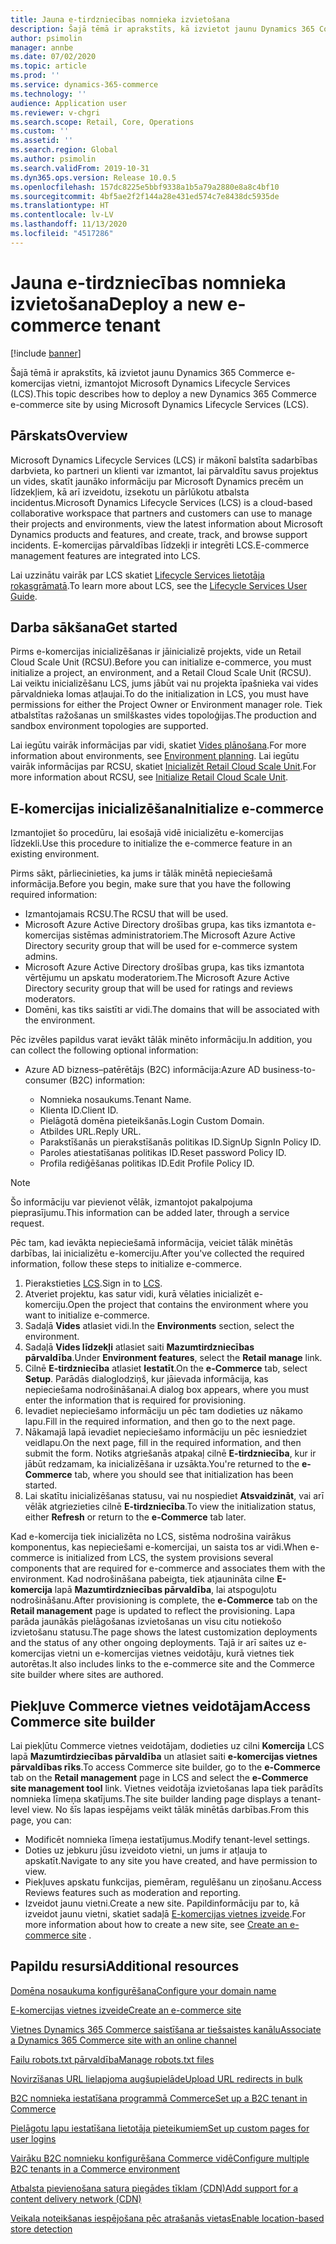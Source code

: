 ```yaml
---
title: Jauna e-tirdzniecības nomnieka izvietošana
description: Šajā tēmā ir aprakstīts, kā izvietot jaunu Dynamics 365 Commerce e-komercijas vietni, izmantojot Microsoft Dynamics Lifecycle Services (LCS).
author: psimolin
manager: annbe
ms.date: 07/02/2020
ms.topic: article
ms.prod: ''
ms.service: dynamics-365-commerce
ms.technology: ''
audience: Application user
ms.reviewer: v-chgri
ms.search.scope: Retail, Core, Operations
ms.custom: ''
ms.assetid: ''
ms.search.region: Global
ms.author: psimolin
ms.search.validFrom: 2019-10-31
ms.dyn365.ops.version: Release 10.0.5
ms.openlocfilehash: 157dc8225e5bbf9338a1b5a79a2880e8a8c4bf10
ms.sourcegitcommit: 4bf5ae2f2f144a28e431ed574c7e8438dc5935de
ms.translationtype: HT
ms.contentlocale: lv-LV
ms.lasthandoff: 11/13/2020
ms.locfileid: "4517286"
---
```

# <a name="deploy-a-new-e-commerce-tenant"></a><span data-ttu-id="423ad-103">Jauna e-tirdzniecības nomnieka izvietošana</span><span class="sxs-lookup"><span data-stu-id="423ad-103">Deploy a new e-commerce tenant</span></span>


[!include [banner](includes/banner.md)]

<span data-ttu-id="423ad-104">Šajā tēmā ir aprakstīts, kā izvietot jaunu Dynamics 365 Commerce e-komercijas vietni, izmantojot Microsoft Dynamics Lifecycle Services (LCS).</span><span class="sxs-lookup"><span data-stu-id="423ad-104">This topic describes how to deploy a new Dynamics 365 Commerce e-commerce site by using Microsoft Dynamics Lifecycle Services (LCS).</span></span>

## <a name="overview"></a><span data-ttu-id="423ad-105">Pārskats</span><span class="sxs-lookup"><span data-stu-id="423ad-105">Overview</span></span>

<span data-ttu-id="423ad-106">Microsoft Dynamics Lifecycle Services (LCS) ir mākonī balstīta sadarbības darbvieta, ko partneri un klienti var izmantot, lai pārvaldītu savus projektus un vides, skatīt jaunāko informāciju par Microsoft Dynamics precēm un līdzekļiem, kā arī izveidotu, izsekotu un pārlūkotu atbalsta incidentus.</span><span class="sxs-lookup"><span data-stu-id="423ad-106">Microsoft Dynamics Lifecycle Services (LCS) is a cloud-based collaborative workspace that partners and customers can use to manage their projects and environments, view the latest information about Microsoft Dynamics products and features, and create, track, and browse support incidents.</span></span> <span data-ttu-id="423ad-107">E-komercijas pārvaldības līdzekļi ir integrēti LCS.</span><span class="sxs-lookup"><span data-stu-id="423ad-107">E-commerce management features are integrated into LCS.</span></span>

<span data-ttu-id="423ad-108">Lai uzzinātu vairāk par LCS skatiet [Lifecycle Services lietotāja rokasgrāmatā](https://docs.microsoft.com/dynamics365/unified-operations/dev-itpro/lifecycle-services/lcs-user-guide).</span><span class="sxs-lookup"><span data-stu-id="423ad-108">To learn more about LCS, see the [Lifecycle Services User Guide](https://docs.microsoft.com/dynamics365/unified-operations/dev-itpro/lifecycle-services/lcs-user-guide).</span></span>
    
## <a name="get-started"></a><span data-ttu-id="423ad-109">Darba sākšana</span><span class="sxs-lookup"><span data-stu-id="423ad-109">Get started</span></span>

<span data-ttu-id="423ad-110">Pirms e-komercijas inicializēšanas ir jāinicializē projekts, vide un Retail Cloud Scale Unit (RCSU).</span><span class="sxs-lookup"><span data-stu-id="423ad-110">Before you can initialize e-commerce, you must initialize a project, an environment, and a Retail Cloud Scale Unit (RCSU).</span></span> <span data-ttu-id="423ad-111">Lai veiktu inicializēšanu LCS, jums jābūt vai nu projekta īpašnieka vai vides pārvaldnieka lomas atļaujai.</span><span class="sxs-lookup"><span data-stu-id="423ad-111">To do the initialization in LCS, you must have permissions for either the Project Owner or Environment manager role.</span></span> <span data-ttu-id="423ad-112">Tiek atbalstītas ražošanas un smilškastes vides topoloģijas.</span><span class="sxs-lookup"><span data-stu-id="423ad-112">The production and sandbox environment topologies are supported.</span></span>

<span data-ttu-id="423ad-113">Lai iegūtu vairāk informācijas par vidi, skatiet [Vides plānošana](https://docs.microsoft.com/dynamics365/unified-operations/fin-and-ops/imp-lifecycle/environment-planning).</span><span class="sxs-lookup"><span data-stu-id="423ad-113">For more information about environments, see [Environment planning](https://docs.microsoft.com/dynamics365/unified-operations/fin-and-ops/imp-lifecycle/environment-planning).</span></span> <span data-ttu-id="423ad-114">Lai iegūtu vairāk informācijas par RCSU, skatiet [Inicializēt Retail Cloud Scale Unit](https://docs.microsoft.com/dynamics365/unified-operations/dev-itpro/deployment/initialize-retail-channels).</span><span class="sxs-lookup"><span data-stu-id="423ad-114">For more information about RCSU, see [Initialize Retail Cloud Scale Unit](https://docs.microsoft.com/dynamics365/unified-operations/dev-itpro/deployment/initialize-retail-channels).</span></span>

## <a name="initialize-e-commerce"></a><span data-ttu-id="423ad-115">E-komercijas inicializēšana</span><span class="sxs-lookup"><span data-stu-id="423ad-115">Initialize e-commerce</span></span>

<span data-ttu-id="423ad-116">Izmantojiet šo procedūru, lai esošajā vidē inicializētu e-komercijas līdzekli.</span><span class="sxs-lookup"><span data-stu-id="423ad-116">Use this procedure to initialize the e-commerce feature in an existing environment.</span></span>

<span data-ttu-id="423ad-117">Pirms sākt, pārliecinieties, ka jums ir tālāk minētā nepieciešamā informācija.</span><span class="sxs-lookup"><span data-stu-id="423ad-117">Before you begin, make sure that you have the following required information:</span></span>

- <span data-ttu-id="423ad-118">Izmantojamais RCSU.</span><span class="sxs-lookup"><span data-stu-id="423ad-118">The RCSU that will be used.</span></span>
- <span data-ttu-id="423ad-119">Microsoft Azure Active Directory drošības grupa, kas tiks izmantota e-komercijas sistēmas administratoriem.</span><span class="sxs-lookup"><span data-stu-id="423ad-119">The Microsoft Azure Active Directory security group that will be used for e-commerce system admins.</span></span>
- <span data-ttu-id="423ad-120">Microsoft Azure Active Directory drošības grupa, kas tiks izmantota vērtējumu un apskatu moderatoriem.</span><span class="sxs-lookup"><span data-stu-id="423ad-120">The Microsoft Azure Active Directory security group that will be used for ratings and reviews moderators.</span></span>
- <span data-ttu-id="423ad-121">Domēni, kas tiks saistīti ar vidi.</span><span class="sxs-lookup"><span data-stu-id="423ad-121">The domains that will be associated with the environment.</span></span>

<span data-ttu-id="423ad-122">Pēc izvēles papildus varat ievākt tālāk minēto informāciju.</span><span class="sxs-lookup"><span data-stu-id="423ad-122">In addition, you can collect the following optional information:</span></span>

- <span data-ttu-id="423ad-123">Azure AD bizness–patērētājs (B2C) informācija:</span><span class="sxs-lookup"><span data-stu-id="423ad-123">Azure AD business-to-consumer (B2C) information:</span></span>

    - <span data-ttu-id="423ad-124">Nomnieka nosaukums.</span><span class="sxs-lookup"><span data-stu-id="423ad-124">Tenant Name.</span></span>
    - <span data-ttu-id="423ad-125">Klienta ID.</span><span class="sxs-lookup"><span data-stu-id="423ad-125">Client ID.</span></span>
    - <span data-ttu-id="423ad-126">Pielāgotā domēna pieteikšanās.</span><span class="sxs-lookup"><span data-stu-id="423ad-126">Login Custom Domain.</span></span>
    - <span data-ttu-id="423ad-127">Atbildes URL.</span><span class="sxs-lookup"><span data-stu-id="423ad-127">Reply URL.</span></span>
    - <span data-ttu-id="423ad-128">Parakstīšanās un pierakstīšanās politikas ID.</span><span class="sxs-lookup"><span data-stu-id="423ad-128">SignUp SignIn Policy ID.</span></span>
    - <span data-ttu-id="423ad-129">Paroles atiestatīšanas politikas ID.</span><span class="sxs-lookup"><span data-stu-id="423ad-129">Reset password Policy ID.</span></span>
    - <span data-ttu-id="423ad-130">Profila rediģēšanas politikas ID.</span><span class="sxs-lookup"><span data-stu-id="423ad-130">Edit Profile Policy ID.</span></span>

> [!NOTE]
> <span data-ttu-id="423ad-131">Šo informāciju var pievienot vēlāk, izmantojot pakalpojuma pieprasījumu.</span><span class="sxs-lookup"><span data-stu-id="423ad-131">This information can be added later, through a service request.</span></span>

<span data-ttu-id="423ad-132">Pēc tam, kad ievākta nepieciešamā informācija, veiciet tālāk minētās darbības, lai inicializētu e-komerciju.</span><span class="sxs-lookup"><span data-stu-id="423ad-132">After you've collected the required information, follow these steps to initialize e-commerce.</span></span>

1. <span data-ttu-id="423ad-133">Pierakstieties [LCS](https://lcs.dynamics.com).</span><span class="sxs-lookup"><span data-stu-id="423ad-133">Sign in to [LCS](https://lcs.dynamics.com).</span></span>
1. <span data-ttu-id="423ad-134">Atveriet projektu, kas satur vidi, kurā vēlaties inicializēt e-komerciju.</span><span class="sxs-lookup"><span data-stu-id="423ad-134">Open the project that contains the environment where you want to initialize e-commerce.</span></span>
1. <span data-ttu-id="423ad-135">Sadaļā **Vides** atlasiet vidi.</span><span class="sxs-lookup"><span data-stu-id="423ad-135">In the **Environments** section, select the environment.</span></span>
1. <span data-ttu-id="423ad-136">Sadaļā **Vides līdzekļi** atlasiet saiti **Mazumtirdzniecības pārvaldība**.</span><span class="sxs-lookup"><span data-stu-id="423ad-136">Under **Environment features**, select the **Retail manage** link.</span></span>
1. <span data-ttu-id="423ad-137">Cilnē **E-tirdzniecība** atlasiet **Iestatīt**.</span><span class="sxs-lookup"><span data-stu-id="423ad-137">On the **e-Commerce** tab, select **Setup**.</span></span> <span data-ttu-id="423ad-138">Parādās dialoglodziņš, kur jāievada informācija, kas nepieciešama nodrošināšanai.</span><span class="sxs-lookup"><span data-stu-id="423ad-138">A dialog box appears, where you must enter the information that is required for provisioning.</span></span>
1. <span data-ttu-id="423ad-139">Ievadiet nepieciešamo informāciju un pēc tam dodieties uz nākamo lapu.</span><span class="sxs-lookup"><span data-stu-id="423ad-139">Fill in the required information, and then go to the next page.</span></span>
1. <span data-ttu-id="423ad-140">Nākamajā lapā ievadiet nepieciešamo informāciju un pēc iesniedziet veidlapu.</span><span class="sxs-lookup"><span data-stu-id="423ad-140">On the next page, fill in the required information, and then submit the form.</span></span> <span data-ttu-id="423ad-141">Notiks atgriešanās atpakaļ cilnē **E-tirdzniecība**, kur ir jābūt redzamam, ka inicializēšana ir uzsākta.</span><span class="sxs-lookup"><span data-stu-id="423ad-141">You're returned to the **e-Commerce** tab, where you should see that initialization has been started.</span></span>
1. <span data-ttu-id="423ad-142">Lai skatītu inicializēšanas statusu, vai nu nospiediet **Atsvaidzināt**, vai arī vēlāk atgriezieties cilnē **E-tirdzniecība**.</span><span class="sxs-lookup"><span data-stu-id="423ad-142">To view the initialization status, either **Refresh** or return to the **e-Commerce** tab later.</span></span>
    
<span data-ttu-id="423ad-143">Kad e-komercija tiek inicializēta no LCS, sistēma nodrošina vairākus komponentus, kas nepieciešami e-komercijai, un saista tos ar vidi.</span><span class="sxs-lookup"><span data-stu-id="423ad-143">When e-commerce is initialized from LCS, the system provisions several components that are required for e-commerce and associates them with the environment.</span></span> <span data-ttu-id="423ad-144">Kad nodrošināšana pabeigta, tiek atjaunināta cilne **E-komercija** lapā **Mazumtirdzniecības pārvaldība**, lai atspoguļotu nodrošināšanu.</span><span class="sxs-lookup"><span data-stu-id="423ad-144">After provisioning is complete, the **e-Commerce** tab on the **Retail management** page is updated to reflect the provisioning.</span></span> <span data-ttu-id="423ad-145">Lapa parāda jaunākās pielāgošanas izvietošanas un visu citu notiekošo izvietošanu statusu.</span><span class="sxs-lookup"><span data-stu-id="423ad-145">The page shows the latest customization deployments and the status of any other ongoing deployments.</span></span> <span data-ttu-id="423ad-146">Tajā ir arī saites uz e-komercijas vietni un e-komercijas vietnes veidotāju, kurā vietnes tiek autorētas.</span><span class="sxs-lookup"><span data-stu-id="423ad-146">It also includes links to the e-commerce site and the Commerce site builder where sites are authored.</span></span>

## <a name="access-commerce-site-builder"></a><span data-ttu-id="423ad-147">Piekļuve Commerce vietnes veidotājam</span><span class="sxs-lookup"><span data-stu-id="423ad-147">Access Commerce site builder</span></span>

<span data-ttu-id="423ad-148">Lai piekļūtu Commerce vietnes veidotājam, dodieties uz cilni **Komercija** LCS lapā **Mazumtirdziecības pārvaldība** un atlasiet saiti **e-komercijas vietnes pārvaldības rīks**.</span><span class="sxs-lookup"><span data-stu-id="423ad-148">To access Commerce site builder, go to the **e-Commerce** tab on the **Retail management** page in LCS and select the **e-Commerce site management tool** link.</span></span> <span data-ttu-id="423ad-149">Vietnes veidotāja izvietošanas lapa tiek parādīts nomnieka līmeņa skatījums.</span><span class="sxs-lookup"><span data-stu-id="423ad-149">The site builder landing page displays a tenant-level view.</span></span> <span data-ttu-id="423ad-150">No šīs lapas iespējams veikt tālāk minētās darbības.</span><span class="sxs-lookup"><span data-stu-id="423ad-150">From this page, you can:</span></span>

- <span data-ttu-id="423ad-151">Modificēt nomnieka līmeņa iestatījumus.</span><span class="sxs-lookup"><span data-stu-id="423ad-151">Modify tenant-level settings.</span></span>
- <span data-ttu-id="423ad-152">Doties uz jebkuru jūsu izveidoto vietni, un jums ir atļauja to apskatīt.</span><span class="sxs-lookup"><span data-stu-id="423ad-152">Navigate to any site you have created, and have permission to view.</span></span> 
- <span data-ttu-id="423ad-153">Piekļuves apskatu funkcijas, piemēram, regulēšanu un ziņošanu.</span><span class="sxs-lookup"><span data-stu-id="423ad-153">Access Reviews features such as moderation and reporting.</span></span>
- <span data-ttu-id="423ad-154">Izveidot jaunu vietni.</span><span class="sxs-lookup"><span data-stu-id="423ad-154">Create a new site.</span></span> <span data-ttu-id="423ad-155">Papildinformāciju par to, kā izveidot jaunu vietni, skatiet sadaļā [E-komercijas vietnes izveide](create-ecommerce-site.md).</span><span class="sxs-lookup"><span data-stu-id="423ad-155">For more information about how to create a new site, see [Create an e-commerce site](create-ecommerce-site.md) .</span></span> 

## <a name="additional-resources"></a><span data-ttu-id="423ad-156">Papildu resursi</span><span class="sxs-lookup"><span data-stu-id="423ad-156">Additional resources</span></span>

[<span data-ttu-id="423ad-157">Domēna nosaukuma konfigurēšana</span><span class="sxs-lookup"><span data-stu-id="423ad-157">Configure your domain name</span></span>](configure-your-domain-name.md)

[<span data-ttu-id="423ad-158">E-komercijas vietnes izveide</span><span class="sxs-lookup"><span data-stu-id="423ad-158">Create an e-commerce site</span></span>](create-ecommerce-site.md)

[<span data-ttu-id="423ad-159">Vietnes Dynamics 365 Commerce saistīšana ar tiešsaistes kanālu</span><span class="sxs-lookup"><span data-stu-id="423ad-159">Associate a Dynamics 365 Commerce site with an online channel</span></span>](associate-site-online-store.md)

[<span data-ttu-id="423ad-160">Failu robots.txt pārvaldība</span><span class="sxs-lookup"><span data-stu-id="423ad-160">Manage robots.txt files</span></span>](manage-robots-txt-files.md)

[<span data-ttu-id="423ad-161">Novirzīšanas URL lielapjoma augšupielāde</span><span class="sxs-lookup"><span data-stu-id="423ad-161">Upload URL redirects in bulk</span></span>](upload-bulk-redirects.md)

[<span data-ttu-id="423ad-162">B2C nomnieka iestatīšana programmā Commerce</span><span class="sxs-lookup"><span data-stu-id="423ad-162">Set up a B2C tenant in Commerce</span></span>](set-up-B2C-tenant.md)

[<span data-ttu-id="423ad-163">Pielāgotu lapu iestatīšana lietotāja pieteikumiem</span><span class="sxs-lookup"><span data-stu-id="423ad-163">Set up custom pages for user logins</span></span>](custom-pages-user-logins.md)

[<span data-ttu-id="423ad-164">Vairāku B2C nomnieku konfigurēšana Commerce vidē</span><span class="sxs-lookup"><span data-stu-id="423ad-164">Configure multiple B2C tenants in a Commerce environment</span></span>](configure-multi-B2C-tenants.md)

[<span data-ttu-id="423ad-165">Atbalsta pievienošana satura piegādes tīklam (CDN)</span><span class="sxs-lookup"><span data-stu-id="423ad-165">Add support for a content delivery network (CDN)</span></span>](add-cdn-support.md)

[<span data-ttu-id="423ad-166">Veikala noteikšanas iespējošana pēc atrašanās vietas</span><span class="sxs-lookup"><span data-stu-id="423ad-166">Enable location-based store detection</span></span>](enable-store-detection.md)
